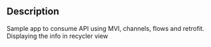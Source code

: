 ## Description

Sample app to consume API using MVI, channels, flows and retrofit. Displaying the info in recycler view
